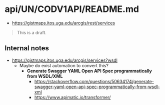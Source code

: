 # api/UN/CODV1API/README.md
- https://gistmaps.itos.uga.edu/arcgis/rest/services

> This is a draft.

## Internal notes
- https://gistmaps.itos.uga.edu/arcgis/services?wsdl
  - Maybe do exist automation to convert this?
    - **Generate Swagger YAML Open API Spec programmatically from WSDL/XML**
      - https://stackoverflow.com/questions/50634174/generate-swagger-yaml-open-api-spec-programmatically-from-wsdl-xml
      - https://www.apimatic.io/transformer/